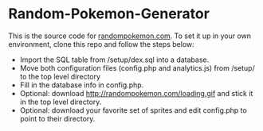 # Random-Pokemon-Generator
This is the source code for [randompokemon.com](http://randompokemon.com). To set it up in your own environment, clone this repo and follow the steps below:

* Import the SQL table from /setup/dex.sql into a database.
* Move both configuration files (config.php and analytics.js) from /setup/ to the top level directory
* Fill in the database info in config.php.
* Optional: download http://randompokemon.com/loading.gif and stick it in the top level directory.
* Optional: download your favorite set of sprites and edit config.php to point to their directory.
